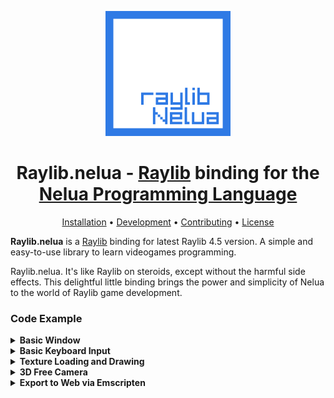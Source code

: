 <div align="center">
<p>

<img width="200" src="./assets/logo.png"></img>

# Raylib.nelua - [Raylib](https://www.raylib.com/) binding for the [Nelua Programming Language](https://nelua.io/)

</p>

[Installation](./INSTALL.md) • [Development](./DEVELOPMENT.md) • [Contributing](./CONTRIBUTING.md) • [License](./LICENSE)

</div>

**Raylib.nelua** is a [Raylib](https://www.raylib.com/) binding for latest Raylib 4.5 version. A simple and easy-to-use library to learn videogames programming.

Raylib.nelua. It's like Raylib on steroids, except without the harmful side effects. This delightful little binding brings the power and simplicity of Nelua to the world of Raylib game development.

### Code Example

<details>
<summary><b>Basic Window</b></summary>

```lua
require "raylib"

-- Initialization
--------------------------------------------------------------------------------------
local SCREEN_WIDTH: uint16 <comptime> = 800
local SCREEN_HEIGHT: uint16 <comptime> = 450

rl.setConfigFlags(rl.configFlags.VSYNC_HINT) -- Enable VSYNC
rl.initWindow(SCREEN_WIDTH,SCREEN_HEIGHT, "raylib-nelua [core] example - basic window")

--------------------------------------------------------------------------------------

-- Main game loop

while not rl.windowShouldClose() do        -- Detect window close button or ESC key
  -- Update
  ----------------------------------------------------------------------------------
  -- TODO: Update your variables here
  ----------------------------------------------------------------------------------

  -- Draw
  ----------------------------------------------------------------------------------
  
  rl.beginDrawing()

    rl.clearBackground(rl.RAYWHITE)

    rl.drawText("Congrats! You created your first window!", 190, 200, 20, rl.LIGHTGRAY)

  rl.endDrawing()
  -----------------------------------------------------------------------------------
end

-- De-Initialization
-------------------------------------------------------------------------------------
rl.closeWindow()       -- Close window and OpenGL context
-------------------------------------------------------------------------------------
```

</details>

<details>
<summary><b>Basic Keyboard Input</b></summary>

```lua
require "raylib"

-- Constants
--------------------------------------------------------------------------------------
local SCREEN_WIDTH: uint16 <const> = 800
local SCREEN_HEIGHT: uint16 <const> = 450
--------------------------------------------------------------------------------------

-- Initialization
--------------------------------------------------------------------------------------

rl.initWindow(SCREEN_WIDTH,SCREEN_HEIGHT, "Raylib.nelua [core] example - keyboard input")
rl.setTargetFPS(60)

local ballPosition = rl.vector2{ SCREEN_WIDTH/2, SCREEN_HEIGHT/2 }

-- Main game loop

while not rl.windowShouldClose() do        -- Detect window close button or ESC key
  -- Update
  ----------------------------------------------------------------------------------
  if rl.isKeyDown(rl.keyboardKey.RIGHT) then ballPosition.x = ballPosition.x + 2 end
  if rl.isKeyDown(rl.keyboardKey.LEFT) then ballPosition.x = ballPosition.x - 2 end
  if rl.isKeyDown(rl.keyboardKey.UP) then ballPosition.y = ballPosition.y - 2 end
  if rl.isKeyDown(rl.keyboardKey.DOWN) then ballPosition.y = ballPosition.y + 2 end 

  -- Draw
  ----------------------------------------------------------------------------------
  rl.drawing(function()
    rl.clearBackground(rl.RAYWHITE)

    rl.drawText("move the ballwith arrow keys", 10, 10, 20, rl.DARKGRAY)

    rl.drawCircleV(ballPosition, 50, rl.MAROON)
  end)
end

-- De-Initialization
-------------------------------------------------------------------------------------
rl.closeWindow()       -- Close window and OpenGL context
-------------------------------------------------------------------------------------
```

</details>

<details>
<summary><b>Texture Loading and Drawing</b></summary>

```lua
require "raylib"

-- Constants
--------------------------------------------------------------------------------------
local SCREEN_WIDTH: uint16 <const> = 800
local SCREEN_HEIGHT: uint16 <const> = 450
--------------------------------------------------------------------------------------

-- Initialization
--------------------------------------------------------------------------------------

rl.initWindow(SCREEN_WIDTH,SCREEN_HEIGHT, "Raylib.nelua [textures] example - texture loading and drawing")
rl.setTargetFPS(60)

-- NOTE: Textures MUST be loaded after Window initialization (OpenGL context is required)
local texture = rl.loadTexture("./resources/logo.png") -- Texture loading

-- Main game loop

while not rl.windowShouldClose() do        -- Detect window close button or ESC key
   -- Update
   -- TODO: Update your variables here
   ----------------------------------------------------------------------------------

   -- Draw
   ----------------------------------------------------------------------------------
   rl.drawing(function()
      rl.clearBackground(rl.RAYWHITE)

      rl.drawTexture(texture, SCREEN_WIDTH/2 - texture.width/2, SCREEN_HEIGHT/2 - texture.height/2, rl.WHITE)

      rl.drawText("this IS a texture!", 360, 370, 10, rl.GRAY);
    end)
end

-- De-Initialization
-------------------------------------------------------------------------------------
rl.unloadTexture(texture) -- Texture unloading
rl.closeWindow()       -- Close window and OpenGL context
-------------------------------------------------------------------------------------
```

</details>

<details>
<summary><b>3D Free Camera</b></summary>

```lua
require "raylib"

-- Constants
--------------------------------------------------------------------------------------
local SCREEN_WIDTH: uint16 <const> = 800
local SCREEN_HEIGHT: uint16 <const> = 450
--------------------------------------------------------------------------------------

-- Initialization
--------------------------------------------------------------------------------------

rl.initWindow(SCREEN_WIDTH,SCREEN_HEIGHT, "Raylib.nelua [core] example - 3d camera free")

local camera = rl.camera3D{} -- Define the camera to look into our 3d world
camera.position = rl.vector3{ 10, 10, 10 } -- Camera position
camera.target = rl.vector3{ 0, 0, 0 } -- Camera looking at point
camera.up = rl.vector3{ 0, 1, 0 } -- Camera up vector (rotation towards target)
camera.fovy = 45 -- Camera field-of-view Y
camera.projection = rl.cameraProjection.PERSPECTIVE -- Camera projection type

local cubePosition = rl.vector3{ 0, 0, 0 }


rl.disableCursor() -- Limit cursor to relative movement inside the window

rl.setTargetFPS(60)
------------------------------------------------------------------------------------

-- Main game loop
while not rl.windowShouldClose() do        -- Detect window close button or ESC key
  
  -- Update
  ----------------------------------------------------------------------------------
  rl.updateCamera(&camera, rl.cameraMode.FREE)
  
  if rl.isKeyDown(rl.keyboardKey.Z) then camera.target = rl.vector3{ 0, 0, 0 } end


  -- Draw
  ----------------------------------------------------------------------------------
  rl.drawing(function()
    rl.clearBackground(rl.RAYWHITE)

    rl.mode3D(camera, function()
      rl.drawCube(cubePosition, 2, 2, 2, rl.RED)
      rl.drawCubeWires(cubePosition, 2, 2, 2, rl.MAROON)

      rl.drawGrid(10, 1)
    end)

    rl.drawRectangle(10, 10, 320, 133, rl.fade(rl.SKYBLUE, 0.5))
    rl.drawRectangleLines( 10, 10, 320, 133, rl.BLUE)

    rl.drawText("Free camera default controls:", 20, 20, 10, rl.BLACK)
    rl.drawText("- Mouse Wheel to Zoom in-out", 40, 40, 10, rl.DARKGRAY)
    rl.drawText("- Mouse Wheel Pressed to Pan", 40, 60, 10, rl.DARKGRAY)
    rl.drawText("- Alt + Mouse Wheel Pressed to Rotate", 40, 80, 10, rl.DARKGRAY)
    rl.drawText("- Alt + Ctrl + Mouse Wheel Pressed for Smooth Zoom", 40, 100, 10, rl.DARKGRAY)
    rl.drawText("- Z to zoom to (0, 0, 0)", 40, 120, 10, rl.DARKGRAY)

  end)
end

-- De-Initialization
-------------------------------------------------------------------------------------
rl.closeWindow()       -- Close window and OpenGL context
-------------------------------------------------------------------------------------
```

</details>

<details>
<summary><b>Export to Web via Emscripten</b></summary>

```lua
require "raylib"
require 'allocators.gc'

##[[
    if PLATFORM_WEB then
     cflags '-O3 -Wall' -- Change your optimisation options to suit your needs.
     cflags './source/dependencies/lib/libraylib.a -I./source/dependencies/include/ -L./source/dependencies/lib/' -- Include & Library locations
     cflags '--preload-file ./source/assets'
     cflags '-s USE_GLFW=3 -DPLATFORM_WEB -s WASM=1 -s USE_WEBGL2=1 -s ASYNCIFY' -- Recommended to not touch.
    end
]]

## if PLATFORM_WEB then
   collectgarbage('stop') -- conservative GCs cannot run automatically with emscripten
## end

-- Initialization
--------------------------------------------------------------------------------------
local SCREEN_WIDTH: uint16 <const> = 800
local SCREEN_HEIGHT: uint16 <const> = 450

## if not PLATFORM_WEB then
  rl.setConfigFlags(rl.configFlags.VSYNC_HINT) -- Enable VSYNC if we're building for Desktop
## end

rl.initWindow(SCREEN_WIDTH, SCREEN_HEIGHT, "Raylib.nelua [core] example - basic window")

local function update()

  rl.beginDrawing()
    rl.clearBackground(rl.RAYWHITE)
    rl.drawText("Congrats! You created your first window!", 190, 200, 20, rl.LIGHTGRAY)
  rl.endDrawing()

   ## if PLATFORM_WEB then
      collectgarbage() -- safe to collect garbage here
   ## end
end


## if PLATFORM_WEB then
   rl.wasmSetMainLoop(update, 0, 1) -- If building for web, pass wasmSetMainLoop which calls emscripten_set_main_loop. Don't use if you're passing ASYNCIFY flag!
## else

   while not rl.windowShouldClose() do
      update()
   end

##end

--------------------------------------------------------------------------------------


-- De-Initialization
-------------------------------------------------------------------------------------
rl.closeWindow()       -- Close window and OpenGL context
-------------------------------------------------------------------------------------
```

> **Notes**
>
> - Emscripten must be installed on your system.
> 
> - You have to provide your own Raylib 4.5-dev (build from source) libraylib.a and include files for web export. [Please read here](https://github.com/raysan5/raylib/wiki/Working-for-Web-(HTML5)).
> 
> - Your library and include files have to be placed in a folder "libs"/"include" respectively. You can, however change those settings in raylib.nelua.
> 
> - You have to pass `rl.wasmSetMainLoop(UpdateFunctionHere, 0, 1)`  function.
>
> - To build, pass emcc to to Nelua compiler

</detais>

<p>

More examples can be found [here.](https://github.com/Its-Kenta/Raylib.nelua/tree/main/examples)

</p>
